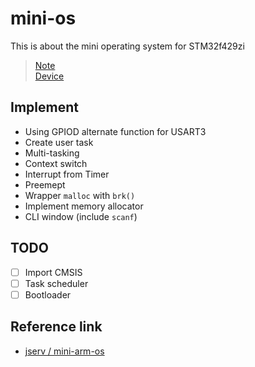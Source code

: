 # mini-os

This is about the mini operating system for STM32f429zi
> [Note](https://hackmd.io/@wanghanchi/mini-os)  
> [Device](https://www.st.com/en/microcontrollers-microprocessors/stm32f429zi.html)

## Implement

- Using GPIOD alternate function for USART3
- Create user task
- Multi-tasking
- Context switch
- Interrupt from Timer
- Preemept
- Wrapper `malloc` with `brk()`
- Implement memory allocator
- CLI window (include `scanf`)

## TODO

- [ ] Import CMSIS
- [ ] Task scheduler
- [ ] Bootloader

## Reference link 

- [jserv / mini-arm-os](https://github.com/jserv/mini-arm-os)
